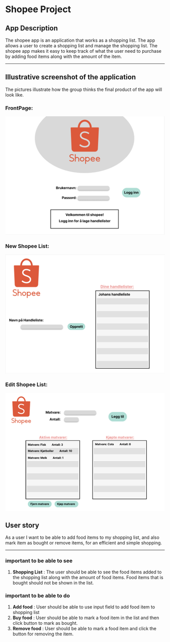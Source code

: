 # Shopee Project

## App Description
The shopee app is an application that works as a shopping list. The app allows a user to create a shopping list and manage the shopping list. The shopee app makes it easy to keep track of what the user need to purchase by adding food items along with the amount of the item. 
___
## Illustrative screenshot of the application

The pictures illustrate how the group thinks the final product of the app will look like. 

### FrontPage:
![FrontPage](frame1.png)

### New Shopee List:
![New Shopee List](frame2.png)

### Edit Shopee List:
![Edit Shopee List](frame3.png)

## User story
As a user I want to be able to add food items to my shopping list, and also mark item as bought or remove items, for an efficient and simple shopping.
_____
### important to be able to see
1. **Shopping List** : The user should be able to see the food items added to the shopping list along with the amount of food items. Food items that is bought should not be shown in the list.

### important to be able to do
1. **Add food** : User should be able to use input field to add food item to shopping list
2. **Buy food** : User should be able to mark a food item in the list and then click button to mark as bought. 
3. **Remove food** : User should be able to mark a food item and click the button for removing the item. 

